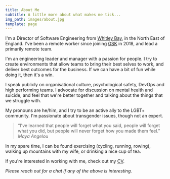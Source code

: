 ```yaml
---
title: About Me
subtitle: A little more about what makes me tick...
img_path: images/about.jpg
template: page
---
```


I'm a Director of Software Engineering from [Whitley Bay](https://en.wikipedia.org/wiki/Whitley_Bay), in the North East of England. I've been a remote worker since joining [GSK](https://medium.com/gsktech) in 2018, and lead a primarily remote team.

I'm an engineering leader and manager with a passion for people.  I try to create environments that allow teams to bring their best selves to work, and deliver best outcomes for the business.  If we can have a bit of fun while doing it, then it's a win.

I speak publicly on organisational culture, psychological safety, DevOps and high performing teams.  I advocate for discussion on mental health and suicide, and feel that we're better together and talking about the things that we struggle with.

My pronouns are he/him, and I try to be an active ally to the LGBT+ community.  I'm passionate about transgender issues, though not an expert.

>“I've learned that people will forget what you said, people will forget what you did, but people will never forget how you made them feel.” <cite>Maya Angelou</cite>

In my spare time, I can be found exercising (cycling, running, rowing), walking up mountains with my wife, or drinking a nice cup of tea.

If you're interested in working with me, check out my [CV](/cv).

*Please reach out for a chat if any of the above is interesting.*
